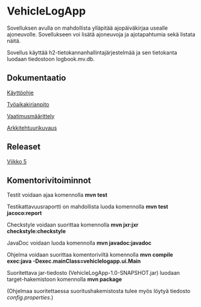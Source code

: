 # VehicleLogApp
Sovelluksen avulla on mahdollista ylläpitää ajopäiväkirjaa usealle ajoneuvolle. Sovellukseen voi lisätä ajoneuvoja ja ajotapahtumia sekä listata näitä.

Sovellus käyttää h2-tietokannanhallintajärjestelmää ja sen tietokanta luodaan tiedostoon logbook.mv.db.

## Dokumentaatio
[Käyttöohje](https://github.com/skoskipaa/ot-harjoitustyo/blob/master/dokumentointi/kayttoohje.md)

[Työaikakirjanpito](https://github.com/skoskipaa/ot-harjoitustyo/blob/master/dokumentointi/tyoaikakirjanpito.md)

[Vaatimusmäärittely](https://github.com/skoskipaa/ot-harjoitustyo/blob/master/dokumentointi/vaatimusmaarittely.md)

[Arkkitehtuurikuvaus](https://github.com/skoskipaa/ot-harjoitustyo/blob/master/dokumentointi/arkkitehtuuri.md)

## Releaset

[Viikko 5](https://github.com/skoskipaa/ot-harjoitustyo/releases/tag/viikko5)

## Komentorivitoiminnot

Testit voidaan ajaa komennolla
**mvn test**

Testikattavuusraportti on mahdollista luoda komennolla
**mvn test jacoco:report**

Checkstyle voidaan suorittaa komennolla
**mvn jxr:jxr checkstyle:checkstyle**

JavaDoc voidaan luoda komennolla **mvn javadoc:javadoc**

Ohjelma voidaan suorittaa komentoriviltä komennolla
**mvn compile exec:java -Dexec.mainClass=vehiclelogapp.ui.Main**

Suoritettava jar-tiedosto (VehicleLogApp-1.0-SNAPSHOT.jar) luodaan target-hakemistoon komennolla
**mvn package**

(Ohjelmaa suoritettaessa suoritushakemistosta tulee myös löytyä tiedosto *config.properties*.)

